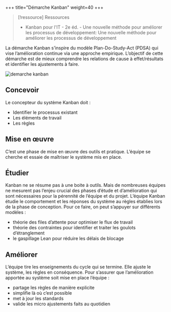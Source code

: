 +++
title="Démarche Kanban"
weight=40
+++

> [!ressource] Ressources
> - Kanban pour l'IT - 2e éd. - Une nouvelle méthode pour améliorer les processus de développement: Une nouvelle méthode pour améliorer les processus de développement

La démarche Kanban s’inspire du modèle Plan-Do-Study-Act (PDSA) qui vise l’amélioration
continue via une approche empirique. L’objectif de cette démarche est de mieux comprendre
les relations de cause à effet/résultats et identifier les ajustements à faire.

![demarche kanban](demarche.png)

## Concevoir
Le concepteur du système Kanban doit :
- Identifier le processus existant
- Les éléments de travail
- Les règles

## Mise en œuvre

C’est une phase de mise en œuvre des outils et pratique. L’équipe se cherche et essaie de
maîtriser le système mis en place.

## Étudier
Kanban ne se résume pas à une boite à outils. Mais de nombreuses équipes ne mesurent pas
l’enjeu crucial des phases d’étude et d’amélioration qui sont nécessaires pour la pérennité de
l’équipe et du projet.
L’équipe Kanban étudie le comportement et les réponses du système au règles établies lors
de la phase de conception. Pour ce faire, on peut s’appuyer sur différents modèles :
- théorie des files d’attente pour optimiser le flux de travail
- théorie des contraintes pour identifier et traiter les goulots d’étranglement
- le gaspillage Lean pour réduire les délais de blocage

## Améliorer
L’équipe tire les enseignements du cycle qui se termine. Elle ajuste le système, les règles
en conséquence. Pour s’assurer que l’amélioration apportée au système soit mise en place
l’équipe :
- partage les règles de manière explicite
- simplifie là où c’est possible
- met à jour les standards
- valide les micro ajustements faits au quotidien
